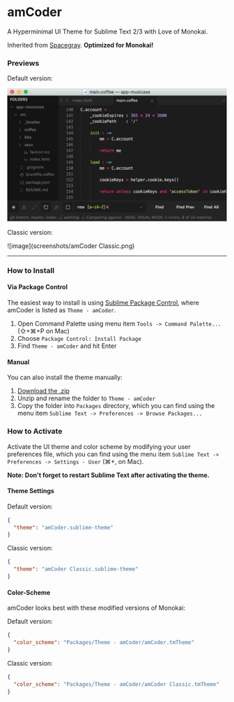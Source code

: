 # amCoder

A Hyperminimal UI Theme for Sublime Text 2/3 with Love of Monokai.

Inherited from [Spacegray](https://github.com/kkga/spacegray).
**Optimized for Monokai!**

### Previews

Default version:

![image](screenshots/amCoder.png)

Classic version:

![image](screenshots/amCoder Classic.png)

***

### How to Install

#### Via Package Control

The easiest way to install is using [Sublime Package Control](https://sublime.wbond.net), where amCoder is listed as `Theme - amCoder`.

1. Open Command Palette using menu item `Tools -> Command Palette...` (⇧+⌘+P on Mac)
2. Choose `Package Control: Install Package`
3. Find `Theme - amCoder` and hit Enter

#### Manual

You can also install the theme manually:

1. [Download the .zip](https://github.com/auiWorks/amCoder/archive/master.zip)
2. Unzip and rename the folder to `Theme - amCoder`
3. Copy the folder into `Packages` directory, which you can find using the menu item `Sublime Text -> Preferences -> Browse Packages...`

### How to Activate

Activate the UI theme and color scheme by modifying your user preferences file, which you can find using the menu item `Sublime Text -> Preferences -> Settings - User` (⌘+, on Mac).

**Note: Don't forget to restart Sublime Text after activating the theme.**

#### Theme Settings

Default version:

```json
{
  "theme": "amCoder.sublime-theme"
}
```

Classic version:

```json
{
  "theme": "amCoder Classic.sublime-theme"
}
```

#### Color-Scheme

amCoder looks best with these modified versions of Monokai:

Default version:

```json
{
  "color_scheme": "Packages/Theme - amCoder/amCoder.tmTheme"
}
```

Classic version:

```json
{
  "color_scheme": "Packages/Theme - amCoder/amCoder Classic.tmTheme"
}
```
